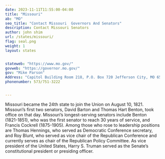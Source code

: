```yaml
---
date: 2023-11-11T11:55:00-04:00
title: "Missouri"
ab: "MO"
seo_title: "Contact Missouri  Governors And Senators"
description: Contact Missouri Senators
author: john shim
url: /states/missouri/
flag: seal.png
weight: 1
layout: states


stateweb: "https://www.mo.gov/"
govweb: "https://governor.mo.gov/"
gov: "Mike Parson"
Address: "Capitol Building Room 218, P.O. Box 720 Jefferson City, MO 65102"
phonenumber: 573/751-3222


---
```


Missouri became the 24th state to join the Union on August 10, 1821. Missouri’s first two senators, David Barton and Thomas Hart Benton, took office on that day. Missouri’s longest-serving senators include Benton (1821-1851), who was the first senator to reach 30 years of service, and Francis Cockrell (1875-1905). Among those who rose to leadership positions are Thomas Hennings, who served as Democratic Conference secretary, and Roy Blunt, who served as vice chair of the Republican Conference and currently serves as chair of the Republican Policy Committee. As vice president of the United States, Harry S. Truman served as the Senate’s constitutional president or presiding officer.